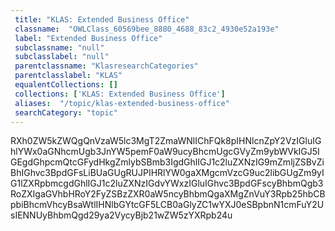 ```yaml
--- 
 title: "KLAS: Extended Business Office" 
 classname:  "OWLClass_60569bee_8880_4688_83c2_4930e52a193e" 
 label: "Extended Business Office" 
 subclassname: "null" 
 subclasslabel: "null" 
 parentclassname: "KlasresearchCategories" 
 parentclasslabel: "KLAS" 
 equalentCollections: [] 
 collections: ['KLAS: Extended Business Office']
 aliases:  "/topic/klas-extended-business-office"  
 searchCategory: "topic" 
---
```

RXh0ZW5kZWQgQnVzaW5lc3MgT2ZmaWNlIChFQk8pIHNlcnZpY2VzIGluIGhlYWx0aGNhcmUgb3JnYW5pemF0aW9ucyBhcmUgcGVyZm9ybWVkIGJ5IGEgdGhpcmQtcGFydHkgZmlybSBmb3IgdGhlIGJ1c2luZXNzIG9mZmljZSBvZiBhIGhvc3BpdGFsLiBUaGUgRUJPIHRlYW0gaXMgcmVzcG9uc2libGUgZm9yIG1lZXRpbmcgdGhlIGJ1c2luZXNzIGdvYWxzIGluIGhvc3BpdGFscyBhbmQgb3RoZXIgaGVhbHRoY2FyZSBzZXR0aW5ncyBhbmQgaXMgZnVuY3Rpb25hbCBpbiBhcmVhcyBsaWtlIHNlbGYtcGF5LCB0aGlyZC1wYXJ0eSBpbnN1cmFuY2UsIENNUyBhbmQgd29ya2VycyBjb21wZW5zYXRpb24u
